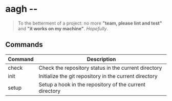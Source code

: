 # aagh --

> To the betterment of a project: no more **"team, please lint and test"** and **"it works on my machine"**. _Hopefully_.

## Commands

| Command | Description                                             |
| ------- | ------------------------------------------------------- |
| check   | Check the repository status in the current directory    |
| init    | Initialize the git repository in the current directory  |
| setup   | Setup a hook in the repository of the current directory |
